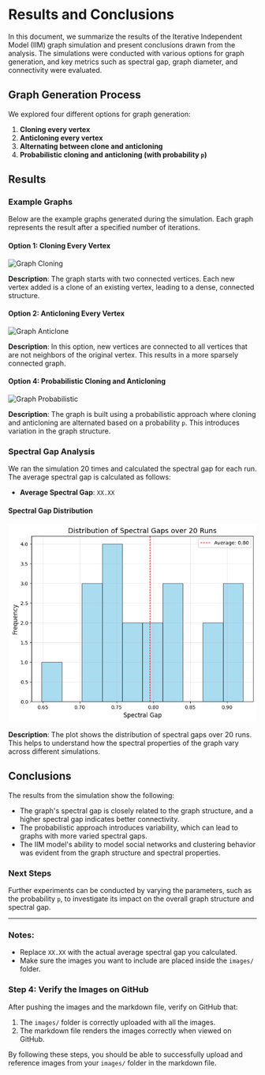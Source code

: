 # Results and Conclusions

In this document, we summarize the results of the Iterative Independent Model (IIM) graph simulation and present conclusions drawn from the analysis. The simulations were conducted with various options for graph generation, and key metrics such as spectral gap, graph diameter, and connectivity were evaluated.

## Graph Generation Process

We explored four different options for graph generation:

1. **Cloning every vertex** 
2. **Anticloning every vertex** 
3. **Alternating between clone and anticloning** 
4. **Probabilistic cloning and anticloning (with probability `p`)**

## Results

### Example Graphs

Below are the example graphs generated during the simulation. Each graph represents the result after a specified number of iterations.

#### Option 1: Cloning Every Vertex
![Graph Cloning](images/cloning_step_1.png)

**Description**: The graph starts with two connected vertices. Each new vertex added is a clone of an existing vertex, leading to a dense, connected structure.

#### Option 2: Anticloning Every Vertex
![Graph Anticlone](images/anticlone_step_1.png)

**Description**: In this option, new vertices are connected to all vertices that are not neighbors of the original vertex. This results in a more sparsely connected graph.

#### Option 4: Probabilistic Cloning and Anticloning
![Graph Probabilistic](images/probabilistic_step_1.png)

**Description**: The graph is built using a probabilistic approach where cloning and anticloning are alternated based on a probability `p`. This introduces variation in the graph structure.

### Spectral Gap Analysis

We ran the simulation 20 times and calculated the spectral gap for each run. The average spectral gap is calculated as follows:

- **Average Spectral Gap**: `XX.XX`

#### Spectral Gap Distribution
![Spectral Gap Distribution](images/spectral_gap_distribution.png)

**Description**: The plot shows the distribution of spectral gaps over 20 runs. This helps to understand how the spectral properties of the graph vary across different simulations.

## Conclusions

The results from the simulation show the following:

- The graph's spectral gap is closely related to the graph structure, and a higher spectral gap indicates better connectivity.
- The probabilistic approach introduces variability, which can lead to graphs with more varied spectral gaps.
- The IIM model's ability to model social networks and clustering behavior was evident from the graph structure and spectral properties.

### Next Steps

Further experiments can be conducted by varying the parameters, such as the probability `p`, to investigate its impact on the overall graph structure and spectral gap.

---

### Notes:
- Replace `XX.XX` with the actual average spectral gap you calculated.
- Make sure the images you want to include are placed inside the `images/` folder.

### Step 4: Verify the Images on GitHub
After pushing the images and the markdown file, verify on GitHub that:

1. The `images/` folder is correctly uploaded with all the images.
2. The markdown file renders the images correctly when viewed on GitHub.

By following these steps, you should be able to successfully upload and reference images from your `images/` folder in the markdown file.
